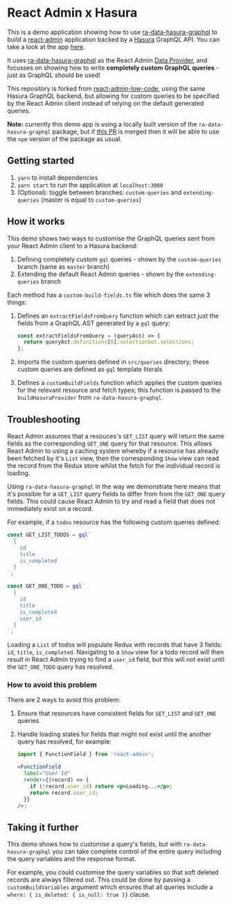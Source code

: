 # React Admin x Hasura

This is a demo application showing how to use [ra-data-hasura-graphql](https://github.com/Steams/ra-data-hasura-graphql) to build a [react-admin](https://marmelab.com/react-admin/) application backed by a [Hasura](https://hasura.io/) GraphQL API. You can take a look at the app <a href="https://sad-shirley-5af596.netlify.app">here</a>.

It uses [ra-data-hasura-graphql](https://github.com/Steams/ra-data-hasura-graphql) as the React Admin [Data Provider](https://marmelab.com/react-admin/DataProviders.html), and focusses on showing how to write **completely custom GraphQL queries** - just as GraphQL should be used!

This repository is forked from [react-admin-low-code](https://github.com/cpursley/react-admin-low-code), using the same Hasura GraphQL backend, but allowing for custom queries to be specified by the React Admin client instead of relying on the default generated queries.

**Note:** currently this demo app is using a locally built version of the `ra-data-hasura-graphql` package, but if [this PR](https://github.com/Steams/ra-data-hasura-graphql/pull/68) is merged then it will be able to use the `npm` version of the package as usual.

## Getting started

1. `yarn` to install dependencies
2. `yarn start` to run the application at `localhost:3000`
3. (Optional): toggle between branches: `custom-queries` and `extending-queries` (master is equal to `custom-queries`)

## How it works

This demo shows two ways to customise the GraphQL queries sent from your React Admin client to a Hasura backend:

1. Defining completely custom `gql` queries - shown by the `custom-queries` branch (same as `master` branch)
2. Extending the default React Admin queries - shown by the `extending-queries` branch

Each method has a `custom-build-fields.ts` file which does the same 3 things:

1. Defines an `extractFieldsFromQuery` function which can extract just the fields from a GraphQL AST generated by a `gql` query:

   ```js
   const extractFieldsFromQuery = (queryAst) => {
     return queryAst.definitions[0].selectionSet.selections;
   };
   ```

2. Imports the custom queries defined in `src/queries` directory; these custom queries are defined as `gql` template literals
3. Defines a `customBuildFields` function which applies the custom queries for the relevant resource and fetch types; this function is passed to the `buildHasuraProvider` from `ra-data-hasura-graphql`.

## Troubleshooting

React Admin assumes that a resouces's `GET_LIST` query will return the same fields as the corresponding `GET_ONE` query for that resource. This allows React Admin to using a caching system whereby if a resource has already been fetched by it's `List` view, then the corresponding `Show` view can read the record from the Redux store whilst the fetch for the individual record is loading.

Using `ra-data-hasura-graphql` in the way we demonstrate here means that it's possible for a `GET_LIST` query fields to differ from from the `GET_ONE` query fields. This could cause React Admin to try and read a field that does not immediately exist on a record.

For example, if a `todos` resource has the following custom queries defined:

```js
const GET_LIST_TODOS = gql`
  {
    id
    title
    is_completed
  }
`;

const GET_ONE_TODO = gql`
  {
    id
    title
    is_completed
    user_id
  }
`;
```

Loading a `List` of todos will populate Redux with records that have 3 fields: `id`, `title`, `is_completed`. Navigating to a `Show` view for a todo record will then result in React Admin trying to find a `user_id` field, but this will not exist until the `GET_ONE_TODO` query has resolved.

### How to avoid this problem

There are 2 ways to avoid this problem:

1. Ensure that resources have consistent fields for `GET_LIST` and `GET_ONE` queries.
2. Handle loading states for fields that might not exist until the another query has resolved, for example:

   ```jsx
   import { FunctionField } from 'react-admin';

   <FunctionField
     label="User Id"
     render={(record) => {
       if (!record.user_id) return <p>Loading...</p>;
       return record.user_id;
     }}
   />;
   ```

## Taking it further

This demo shows how to customise a query's fields, but with `ra-data-hasura-graphql` you can take complete control of the entire query including the query variables and the response format.

For example, you could customise the query variables so that soft deleted records are always filtered out. This could be done by passing a `customBuildVariables` argument which ensures that all queries include a `where: { is_deleted: { is_null: true }}` clause.
